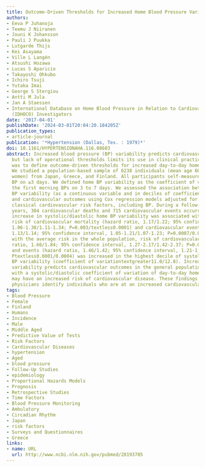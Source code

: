 ```yaml
---
title: Outcome-Driven Thresholds for Increased Home Blood Pressure Variability.
authors:
- Eeva P Juhanoja
- Teemu J Niiranen
- Jouni K Johansson
- Pauli J Puukka
- Lutgarde Thijs
- Kei Asayama
- Ville L Langén
- Atsushi Hozawa
- Lucas S Aparicio
- Takayoshi Ohkubo
- Ichiro Tsuji
- Yutaka Imai
- George S Stergiou
- Antti M Jula
- Jan A Staessen
- International Database on Home Blood Pressure in Relation to Cardiovascular Outcome
  (IDHOCO) Investigators
date: '2017-04-01'
publishDate: '2024-03-01T20:04:20.184205Z'
publication_types:
- article-journal
publication: '*Hypertension (Dallas, Tex. : 1979)*'
doi: 10.1161/HYPERTENSIONAHA.116.08603
abstract: Increased blood pressure (BP) variability predicts cardiovascular disease,
  but lack of operational thresholds limits its use in clinical practice. Our aim
  was to define outcome-driven thresholds for increased day-to-day home BP variability.
  We studied a population-based sample of 6238 individuals (mean age 60.0±12.9, 56.4%
  women) from Japan, Greece, and Finland. All participants self-measured their home
  BP on ≥3 days. We defined home BP variability as the coefficient of variation of
  the first morning BPs on 3 to 7 days. We assessed the association between systolic/diastolic
  BP variability (as a continuous variable and in deciles of coefficient of variation)
  and cardiovascular outcomes using Cox regression models adjusted for cohort and
  classical cardiovascular risk factors, including BP. During a follow-up of 9.3±3.6
  years, 304 cardiovascular deaths and 715 cardiovascular events occurred. A 1 SD
  increase in systolic/diastolic home BP variability was associated with increased
  risk of cardiovascular mortality (hazard ratio, 1.17/1.22; 95% confidence interval,
  1.06-1.30/1.11-1.34; P=0.003/textless0.0001) and cardiovascular events (hazard ratio,
  1.13/1.14; 95% confidence interval, 1.05-1.21/1.07-1.23; P=0.0007/0.0002). Compared
  with the average risk in the whole population, risk of cardiovascular deaths (hazard
  ratio, 1.66/1.84; 95% confidence interval, 1.27-2.17/1.42-2.37; P=0.0002/textless0.0001)
  and events (hazard ratio, 1.46/1.42; 95% confidence interval, 1.21-1.76/1.17-1.71;
  Ptextless0.0001/0.0004) was increased in the highest decile of systolic/diastolic
  BP variability (coefficient of variationtextgreater11.0/12.8). Increased home BP
  variability predicts cardiovascular outcomes in the general population. Individuals
  with a systolic/diastolic coefficient of variation of day-to-day home BP textgreater11.0/12.8
  may have an increased risk of cardiovascular disease. These findings could help
  physicians identify individuals who are at an increased cardiovascular disease risk.
tags:
- Blood Pressure
- Female
- Finland
- Humans
- Incidence
- Male
- Middle Aged
- Predictive Value of Tests
- Risk Factors
- Cardiovascular Diseases
- hypertension
- Aged
- blood pressure
- Follow-Up Studies
- epidemiology
- Proportional Hazards Models
- Prognosis
- Retrospective Studies
- Time Factors
- Blood Pressure Monitoring
- Ambulatory
- Circadian Rhythm
- Japan
- risk factors
- Surveys and Questionnaires
- Greece
links:
- name: URL
  url: http://www.ncbi.nlm.nih.gov/pubmed/28193705
---
```

